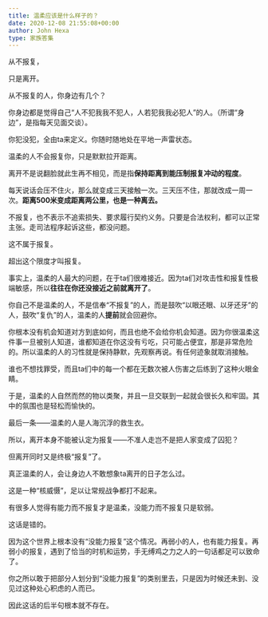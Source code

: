 ```yaml
---
title: 温柔应该是什么样子的？
date: 2020-12-08 21:55:08+00:00
author: John Hexa
type: 家族答集
---
```

从不报复，

只是离开。

从不报复的人，你身边有几个？

你身边都是觉得自己“人不犯我我不犯人，人若犯我我必犯人”的人。（所谓“身边”，是指每天见面交谈）。

你犯没犯，全由ta来定义。你随时随地处在平地一声雷状态。

温柔的人不会报复你，只是默默拉开距离。

离开不是说翻脸就此生再不相见，而是指**保持距离到能压制报复冲动的程度**。

每天说话会压不住火，那么就变成三天接触一次。三天压不住，那就改成一周一次。**距离500米变成距离两公里，也是一种离去。**

不报复，也不表示不追索损失、要求履行契约义务。只要是合法权利，都可以正常主张。走司法程序起诉这些，都没问题。

这不属于报复。

超出这个限度才叫报复。

事实上，温柔的人最大的问题，在于ta们很难接近。因为ta们对攻击性和报复性极端敏感，所以**往往在你还没接近之前就离开了**。

你自己不是温柔的人，不是信奉“不报复”的人，而是鼓吹“以眼还眼、以牙还牙”的人，鼓吹“复仇”的人，温柔的人**提前**就会回避你。

你根本没有机会知道对方到底如何，而且也绝不会给你机会知道。因为你很温柔这件事一旦被别人知道，谁都知道在你这没有亏吃，只可能占便宜，那是非常危险的。所以温柔的人的习性就是保持静默，先观察再说。有任何迹象就取消接触。

谁也不想找罪受，而且ta们中的每一个都在无数次被人伤害之后练到了这种火眼金睛。

于是，温柔的人自然而然的物以类聚，并且一旦交联到一起就会很长久和牢固。其中的氛围也是轻松而愉快的。

最后一条——温柔的人是人海沉浮的救生衣。

所以，离开本身不能被认定为报复——不准人走岂不是把人家变成了囚犯？

但离开同时又是终极“报复”了。

真正温柔的人，会让身边人不敢想象ta离开的日子怎么过。

这是一种“核威慑”，足以让常规战争都打不起来。

有很多人觉得有能力而不报复才是温柔，没能力而不报复只是软弱。

这话是错的。

因为这个世界上根本没有“没能力报复”这个情况。再弱小的人，也有能力报复。再弱小的报复，遇到了恰当的时机和运势，手无缚鸡之力之人的一句话都足可以致命了。

你之所以敢于把部分人划分到“没能力报复”的类别里去，只是因为时候还未到、没见过这种处心积虑的人而已。

因此这话的后半句根本就不存在。


